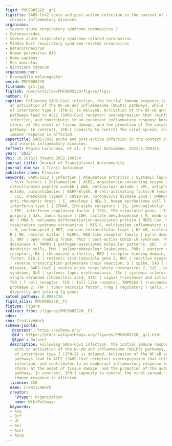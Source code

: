```yaml
---
figid: PMC9005220__gr1
figtitle: SARS-Cov2 acute and post-active infection in the context of autoimmune and
  chronic inflammatory diseases
organisms:
- Severe acute respiratory syndrome coronavirus 2
- Coronaviridae
- Severe acute respiratory syndrome-related coronavirus
- Middle East respiratory syndrome-related coronavirus
- Betacoronavirus
- Human parvovirus B19
- Homo sapiens
- Mus musculus
- Nicotiana tabacum
organisms_ner:
- Drosophila melanogaster
pmcid: PMC9005220
filename: gr1.jpg
figlink: /pmc/articles/PMC9005220/figure/fig1/
number: F1
caption: Following SARS-Cov2 infection, the initial immune response is altered with
  an activation of the NF-κB and inflammasome (NRLP3) pathways, while the production
  of interferon type I (IFN–I) is delayed. Activation of the NF-κB and inflammasome
  pathways lead to ACE2 (SARS-Cov2 receptor) overexpression that reinforces viral
  infection, and contributes to an exuberant inflammatory response known as a cytokine
  storm, at the onset of tissue damage, and the promotion of the autoreactive extrafolicular
  pathway. In contrast, IFN-I capacity to control the viral spread, innate and acquired
  immune response is affected.
papertitle: SARS-Cov2 acute and post-active infection in the context of autoimmune
  and chronic inflammatory diseases.
reftext: Regina Larionova, et al. J Transl Autoimmun. 2022;5:100154.
year: '2022'
doi: 10.1016/j.jtauto.2022.100154
journal_title: Journal of Translational Autoimmunity
journal_nlm_ta: J Transl Autoimmun
publisher_name: Elsevier
keywords: SARS-Cov2 | Infection | Rheumatoid arthritis | Systemic lupus erythematosus
  | Risk factors | Inflammation | ACE2, angiotensin converting enzyme 2 | ACPA, anti-cyclic
  citrullinated peptide autoAb | ANA, antinuclear autoAb | aPL, antiphospholipid |
  AutoAb, autoantibodies | BAFF/BlySS, B-cell-activating factor/B lymphocyte stimulator
  | CCL, chemokine ligand | COVID-19, coronavirus disease 2019 | DMARDs, disease-modifying
  anti-rheumatic drugs | E, envelope | HEp-2, human epithelioma cell line 2 | IFN-I,
  interferon type I | IFNAR, IFN-alpha receptors | Ig, immunoglobulin | IL, interleukin
  | IRF, interferon regulatory factor | ISGs, IFN-stimulated genes | ITP, immune-thrombocytopenic
  purpura | Jak, Janus kinase | LDH, lactate dehydrogenase | M, membrane | mAb, monoclonal
  Ab | MDA-5, melanoma differentiation-associated protein | MERS-Cov, Middle East
  respiratory syndrome coronavirus | MIS-C, multisystem inflammatory syndrome in children
  | N, nucleocapsid | NET, nuclear extracellular traps | NF-κB, nuclear factor-kappa
  B | NK, natural killer | NLRP3, NOD-like receptor family | pyrin domain containing
  3, ORF | open reading frame, PACS | post-active COVID-19 syndrome, PAD-4 | peptidylarginine
  deiminase 4, PAMPs | pathogen-associated molecular patterns, pDC | plasmacytoid
  dendritic cells, PMN | polymorphonuclear leukocytes, PRRs | pattern recognition
  receptors, RA | rheumatoid arthritis, RBD | receptor binding domain, RF | rheumatoid
  factor, RIG-I | retinoic acid-inducible gene I, ROS | reactive oxygen species, rt-PCR
  | reverse transcription polymerase chain reaction, S | spike, SAD | systemic autoimmune
  disease, SARS-Cov2 | severe acute respiratory coronavirus 2, SjS | primary Sjögren's
  syndrome, SLE | systemic lupus erythematosus, SSc | systemic sclerosis, ssRNA |
  single-stranded ribonucleic acid, STAT | signal transducer and activator of transcription,
  TCR | T cell receptor, TLR | Toll-like receptor, TMPRSS2 | transmembrane serine
  protease 2, TNF | tumor necrosis factor, Treg | regulatory T cells, VDJ | variable,
  diversity and joining Ig genes
automl_pathway: 0.8946726
figid_alias: PMC9005220__F1
figtype: Figure
redirect_from: /figures/PMC9005220__F1
ndex: ''
seo: CreativeWork
schema-jsonld:
  '@context': https://schema.org/
  '@id': https://pfocr.wikipathways.org/figures/PMC9005220__gr1.html
  '@type': Dataset
  description: Following SARS-Cov2 infection, the initial immune response is altered
    with an activation of the NF-κB and inflammasome (NRLP3) pathways, while the production
    of interferon type I (IFN–I) is delayed. Activation of the NF-κB and inflammasome
    pathways lead to ACE2 (SARS-Cov2 receptor) overexpression that reinforces viral
    infection, and contributes to an exuberant inflammatory response known as a cytokine
    storm, at the onset of tissue damage, and the promotion of the autoreactive extrafolicular
    pathway. In contrast, IFN-I capacity to control the viral spread, innate and acquired
    immune response is affected.
  license: CC0
  name: CreativeWork
  creator:
    '@type': Organization
    name: WikiPathways
  keywords:
  - Ace
  - Dif
  - dl
  - Rel
  - Acer
  - Ance
---
```

